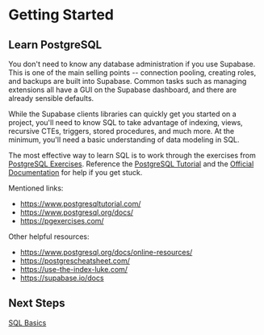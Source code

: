 # Getting Started

## Learn PostgreSQL

You don't need to know any database administration if you use Supabase. This is one of the main selling points -- connection pooling, creating roles, and backups are built into Supabase. Common tasks such as managing extensions all have a GUI on the Supabase dashboard, and there are already sensible defaults.

While the Supabase clients libraries can quickly get you started on a project, you'll need to know SQL to take advantage of indexing, views, recursive CTEs, triggers, stored procedures, and much more. At the minimum, you'll need a basic understanding of data modeling in SQL.

The most effective way to learn SQL is to work through the exercises from [PostgreSQL Exercises](https://pgexercises.com/gettingstarted.html). Reference the [PostgreSQL Tutorial](https://www.postgresqltutorial.com/) and the [Official Documentation](https://www.postgresql.org/docs/current/) for help if you get stuck.

Mentioned links:

- https://www.postgresqltutorial.com/
- https://www.postgresql.org/docs/
- https://pgexercises.com/

Other helpful resources:

- https://www.postgresql.org/docs/online-resources/
- https://postgrescheatsheet.com/
- https://use-the-index-luke.com/
- https://supabase.io/docs

## Next Steps

[SQL Basics](/docs/sql)

